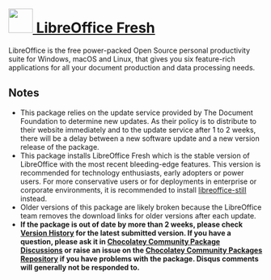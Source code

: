 # [<img src="https://cdn.rawgit.com/chocolatey/chocolatey-coreteampackages/edba4a5849ff756e767cba86641bea97ff5721fe/icons/libreoffice.svg" width="48" height="48"/> LibreOffice Fresh](https://chocolatey.org/packages/libreoffice-fresh)

LibreOffice is the free power-packed Open Source personal productivity suite for Windows, macOS and Linux, that gives you six feature-rich applications for all your document production and data processing needs.

## Notes

- This package relies on the update service provided by The Document Foundation to determine new updates. As their policy is to distribute to their website immediately and to the update service after 1 to 2 weeks, there will be a delay between a new software update and a new version release of the package.
- This package installs LibreOffice Fresh which is the stable version of LibreOffice with the most recent bleeding-edge features. This version is recommended for technology enthusiasts, early adopters or power users. For more conservative users or for deployments in enterprise or corporate environments, it is recommended to install [libreoffice-still](/packages/libreoffice-still) instead.
- Older versions of this package are likely broken because the LibreOffice team removes the download links for older versions after each update.
- **If the package is out of date by more than 2 weeks, please check [Version History](#versionhistory) for the latest submitted version. If you have a question, please ask it in [Chocolatey Community Package Discussions](https://github.com/chocolatey-community/chocolatey-packages/discussions) or raise an issue on the [Chocolatey Community Packages Repository](https://github.com/chocolatey-community/chocolatey-packages/issues) if you have problems with the package. Disqus comments will generally not be responded to.**
